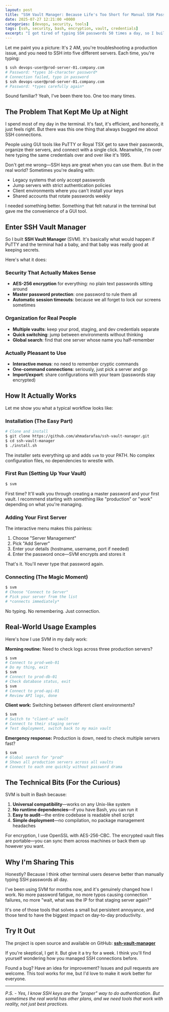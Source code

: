 ```yaml
---
layout: post
title: "SSH Vault Manager: Because Life's Too Short for Manual SSH Passwords"
date: 2025-07-27 12:21:00 +0000
categories: [devops, security, tools]
tags: [ssh, security, bash, encryption, vault, credentials]
excerpt: "I got tired of typing SSH passwords 50 times a day, so I built a tool that actually makes terminal SSH management enjoyable."
---
```


Let me paint you a picture: It's 2 AM, you're troubleshooting a production issue, and you need to SSH into five different servers. Each time, you're typing:

```bash
$ ssh devops-user@prod-server-01.company.com
# Password: *types 16-character password*
# Connection failed, typo in password
$ ssh devops-user@prod-server-01.company.com
# Password: *types carefully again*
```

Sound familiar? Yeah, I've been there too. One too many times.

<!--more-->

## The Problem That Kept Me Up at Night

I spend most of my day in the terminal. It's fast, it's efficient, and honestly, it just feels right. But there was this one thing that always bugged me about SSH connections.

People using GUI tools like PuTTY or Royal TSX get to save their passwords, organize their servers, and connect with a single click. Meanwhile, I'm over here typing the same credentials over and over like it's 1995.

Don't get me wrong—SSH keys are great when you can use them. But in the real world? Sometimes you're dealing with:
- Legacy systems that only accept passwords
- Jump servers with strict authentication policies  
- Client environments where you can't install your keys
- Shared accounts that rotate passwords weekly

I needed something better. Something that felt natural in the terminal but gave me the convenience of a GUI tool.

## Enter SSH Vault Manager

So I built **SSH Vault Manager** (SVM). It's basically what would happen if PuTTY and the terminal had a baby, and that baby was really good at keeping secrets.

Here's what it does:

### Security That Actually Makes Sense
- **AES-256 encryption** for everything: no plain text passwords sitting around
- **Master password protection**: one password to rule them all
- **Automatic session timeouts**: because we all forget to lock our screens sometimes

### Organization for Real People
- **Multiple vaults**: keep your prod, staging, and dev credentials separate
- **Quick switching**: jump between environments without thinking
- **Global search**: find that one server whose name you half-remember

### Actually Pleasant to Use
- **Interactive menus**: no need to remember cryptic commands
- **One-command connections**: seriously, just pick a server and go
- **Import/export**: share configurations with your team (passwords stay encrypted)

## How It Actually Works

Let me show you what a typical workflow looks like:

### Installation (The Easy Part)

```bash
# Clone and install
$ git clone https://github.com/ahmadarafaa/ssh-vault-manager.git
$ cd ssh-vault-manager
$ ./install.sh
```

The installer sets everything up and adds `svm` to your PATH. No complex configuration files, no dependencies to wrestle with.

### First Run (Setting Up Your Vault)

```bash
$ svm
```

First time? It'll walk you through creating a master password and your first vault. I recommend starting with something like "production" or "work" depending on what you're managing.

### Adding Your First Server

The interactive menu makes this painless:

1. Choose "Server Management"
2. Pick "Add Server" 
3. Enter your details (hostname, username, port if needed)
4. Enter the password once—SVM encrypts and stores it

That's it. You'll never type that password again.

### Connecting (The Magic Moment)

```bash
$ svm
# Choose "Connect to Server"
# Pick your server from the list
# *connects immediately*
```

No typing. No remembering. Just connection.

## Real-World Usage Examples

Here's how I use SVM in my daily work:

**Morning routine:** Need to check logs across three production servers?
```bash
$ svm
# Connect to prod-web-01
# Do my thing, exit
$ svm  
# Connect to prod-db-01
# Check database status, exit
$ svm
# Connect to prod-api-01
# Review API logs, done
```

**Client work:** Switching between different client environments?
```bash
$ svm
# Switch to "client-a" vault
# Connect to their staging server
# Test deployment, switch back to my main vault
```

**Emergency response:** Production is down, need to check multiple servers fast?
```bash
$ svm
# Global search for "prod"
# Shows all production servers across all vaults
# Connect to each one quickly without password drama
```

## The Technical Bits (For the Curious)

SVM is built in Bash because:
1. **Universal compatibility**—works on any Unix-like system
2. **No runtime dependencies**—if you have Bash, you can run it
3. **Easy to audit**—the entire codebase is readable shell script
4. **Simple deployment**—no compilation, no package management headaches

For encryption, I use OpenSSL with AES-256-CBC. The encrypted vault files are portable—you can sync them across machines or back them up however you want.

## Why I'm Sharing This

Honestly? Because I think other terminal users deserve better than manually typing SSH passwords all day. 

I've been using SVM for months now, and it's genuinely changed how I work. No more password fatigue, no more typos causing connection failures, no more "wait, what was the IP for that staging server again?"

It's one of those tools that solves a small but persistent annoyance, and those tend to have the biggest impact on day-to-day productivity.

## Try It Out

The project is open source and available on GitHub: **[ssh-vault-manager](https://github.com/ahmadarafaa/ssh-vault-manager)**

If you're skeptical, I get it. But give it a try for a week. I think you'll find yourself wondering how you managed SSH connections before.

Found a bug? Have an idea for improvement? Issues and pull requests are welcome. This tool works for me, but I'd love to make it work better for everyone.

---

*P.S. - Yes, I know SSH keys are the "proper" way to do authentication. But sometimes the real world has other plans, and we need tools that work with reality, not just best practices.*
